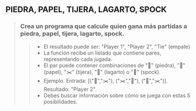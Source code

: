 ## PIEDRA, PAPEL, TIJERA, LAGARTO, SPOCK

> ### Crea un programa que calcule quien gana más partidas a piedra, papel, tijera, lagarto, spock.
>> - El resultado puede ser: "Player 1", "Player 2", "Tie" (empate)
>> - La función recibe un listado que contiene pares, representando cada jugada.
>> - El par puede contener combinaciones de "🗿" (piedra), "📄" (papel), "✂️" (tijera), "🦎" (lagarto) o "🖖" (spock).
>> - Ejemplo. Entrada: [("🗿","✂️"), ("✂️","🗿"), ("📄","✂️")]. Resultado: "Player 2".
>> - Debes buscar información sobre cómo se juega con estas 5 posibilidades.